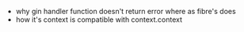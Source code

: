 - why gin handler function doesn't return error where as fibre's does
- how it's context is compatible with context.context
